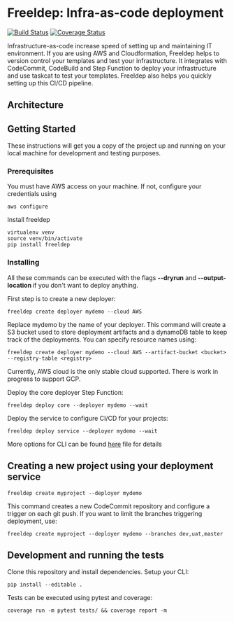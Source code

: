 # Freeldep: Infra-as-code deployment

[![Build Status](https://travis-ci.com/MatthieuBlais/freeldep.svg?branch=main)](https://travis-ci.com/MatthieuBlais/freeldep) [![Coverage Status](https://coveralls.io/repos/github/MatthieuBlais/freeldep/badge.svg?branch=main)](https://coveralls.io/github/MatthieuBlais/freeldep?branch=main)

Infrastructure-as-code increase speed of setting up and maintaining IT environment. If you are using AWS and Cloudformation, Freeldep helps to version control your templates and test your infrastructure. It integrates with CodeCommit, CodeBuild and Step Function to deploy your infrastructure and use taskcat to test your templates. Freeldep also helps you quickly setting up this CI/CD pipeline.

## Architecture



## Getting Started

These instructions will get you a copy of the project up and running on your local machine for development and testing purposes.

### Prerequisites

You must have AWS access on your machine. If not, configure your credentials using

```
aws configure
```

Install freeldep

```
virtualenv venv
source venv/bin/activate
pip install freeldep
```

### Installing

All these commands can be executed with the flags **--dryrun** and **--output-location <foldername>** if you don't want to deploy anything.

First step is to create a new deployer:

```
freeldep create deployer mydemo --cloud AWS
```

Replace mydemo by the name of your deployer. This command will create a S3 bucket used to store deployment artifacts and a dynamoDB table to keep track of the deployments. You can specify resource names using:

```
freeldep create deployer mydemo --cloud AWS --artifact-bucket <bucket> --registry-table <registry>
```

Currently, AWS cloud is the only stable cloud supported. There is work in progress to support GCP.


Deploy the core deployer Step Function:

```
freeldep deploy core --deployer mydemo --wait
```

Deploy the service to configure CI/CD for your projects:

```
freeldep deploy service --deployer mydemo --wait
```

More options for CLI can be found [here](cli/README.md) file for details

## Creating a new project using your deployment service


```
freeldep create myproject --deployer mydemo
```

This command creates a new CodeCommit repository and configure a trigger on each git push. If you want to limit the branches triggering deployment, use:

```
freeldep create myproject --deployer mydemo --branches dev,uat,master
```

## Development and running the tests

Clone this repository and install dependencies. Setup your CLI:

```
pip install --editable .
```

Tests can be executed using pytest and coverage:

```
coverage run -m pytest tests/ && coverage report -m
```
